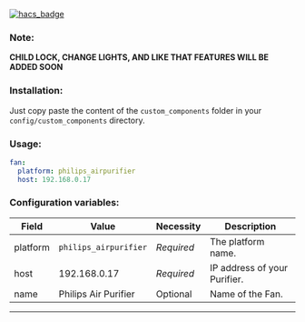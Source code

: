 [![hacs_badge](https://img.shields.io/badge/HACS-Default-orange.svg?style=for-the-badge)](https://github.com/custom-components/hacs)

### Note:
**CHILD LOCK, CHANGE LIGHTS, AND LIKE THAT FEATURES WILL BE ADDED SOON**

### Installation:
Just copy paste the content of the `custom_components` folder in your `config/custom_components` directory.

### Usage:
```yaml
fan:
  platform: philips_airpurifier
  host: 192.168.0.17
```

### Configuration variables:
Field | Value | Necessity | Description
--- | --- | --- | ---
platform | `philips_airpurifier` | *Required* | The platform name.
host | 192.168.0.17 | *Required* | IP address of your Purifier.
name | Philips Air Purifier | Optional | Name of the Fan.

***
